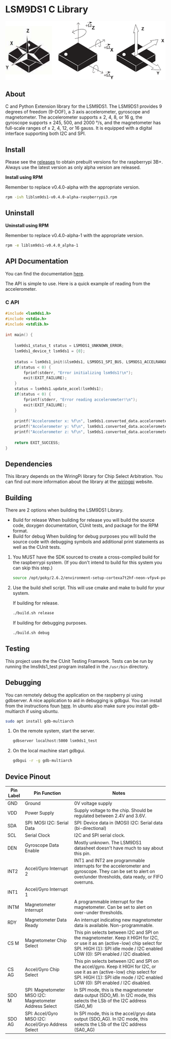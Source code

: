 # LSM9DS1 C Library

![lsm9ds1_axes.png](https://github.com/ChristopherJD/lsm9ds1/blob/master/docs/lsm9ds1_axes.png)

## About

C and Python Extension library for the LSM9DS1. The LSM9DS1 provides 9 degrees of freedom (9-DOF), a 3 axis accelerometer, gyroscope and magnetometer. The accelerometer supports ± 2, 4, 8, or 16 g, the gyroscope supports ± 245, 500, and 2000 °/s, and the magnetometer has full-scale ranges of ± 2, 4, 12, or 16 gauss. It is equipped with a digital interface supporting both I2C and SPI.

## Install

Please see the [releases](https://github.com/ChristopherJD/lsm9ds1/releases) to obtain prebuilt versions for
the raspberrypi 3B+. Always use the latest version as only alpha version are released.

**Install using RPM**

Remember to replace v0.4.0-alpha with the appropriate version.

```sh
rpm -ivh liblsm9ds1-v0.4.0-alpha-raspberrypi3.rpm
```

## Uninstall

**Uninstall using RPM**

Remember to replace v0.4.0-alpha-1 with the appropriate version.

```sh
rpm -e liblsm9ds1-v0.4.0_alpha-1
```

## API Documentation

You can find the documentation [here](https://christopherjd.github.io/lsm9ds1/html/index.html).

The API is simple to use. Here is a quick example of reading from the accelerometer.

### C API

```c
#include <lsm9ds1.h>
#include <stdio.h>
#include <stdlib.h>

int main() {

    lsm9ds1_status_t status = LSM9DS1_UNKNOWN_ERROR;
    lsm9ds1_device_t lsm9ds1 = {0};

    status = lsm9ds1_init(&lsm9ds1, LSM9DS1_SPI_BUS, LSM9DS1_ACCELRANGE_8G, LSM9DS1_MAGGAIN_8GAUSS, LSM9DS1_GYROSCALE_500DPS);
    if(status < 0) {
        fprinf(stderr, "Error initializing lsm9ds1!\n");
        exit(EXIT_FAILURE);
    }
    status = lsm9ds1.update_accel(lsm9ds1);
    if(status < 0) {
   		fprintf(stderr, "Error reading accelerometer!\n");
        exit(EXIT_FAILURE);
    }
    
    printf("Accelerometer x: %f\n", lsm9ds1.converted_data.accelerometer.x);
    printf("Accelerometer y: %f\n", lsm9ds1.converted_data.accelerometer.y);
    printf("Accelerometer z: %f\n", lsm9ds1.converted_data.accelerometer.z);
    
    return EXIT_SUCCESS;
}
```

## Dependencies

This library depends on the WiringPi library for Chip Select Arbitration. You can find out more information about the library at the [wiringpi](http://wiringpi.com/) website.

## Building

There are 2 options when building the LSM9DS1 Library.

* Build for release
    When building for release you will build the source code, doxygen documentation, CUnit tests, and package for the RPM format.
* Build for debug
    When building for debug purposes you will build the source code with debugging symbols and additional print statements as well as the CUnit tests.

1. You MUST have the SDK sourced to create a cross-compiled build for the raspberrypi system. (If you don't intend to build for this system you can skip this step.)

    ```bash
    source /opt/poky/2.6.2/environment-setup-cortexa7t2hf-neon-vfpv4-poky-linux-gnueabi
    ```

1. Use the build shell script. This will use cmake and make to build for your system. 

    If building for release.

    ```bash
    ./build.sh release
    ```

    If building for debugging purposes.

    ```bash
    ./build.sh debug
    ```
    
## Testing

This project uses the the CUnit Testing Framwork. Tests can be run by running the lms9ds1_test program installed in the `/usr/bin` directory.

## Debugging

You can remotely debug the application on the raspberry pi using gdbserver. A nice application to aid in debugging is gdbgui. You can install from the instructions foun [here](https://www.gdbgui.com/installation/). In ubuntu also make sure you install gdb-multiarch if using ubuntu.

```bash
sudo apt install gdb-multiarch
```

1. On the remote system, start the server.

    ```bash
    gdbserver localhost:5000 lsm9ds1_test
    ```

1. On the local machine start gdbgui.

    ```bash
    gdbgui -r -g gdb-multiarch
    ```

## Device Pinout

| Pin Label | Pin Function                                            | Notes                                                                                                                                                                                                        |
|-----------|---------------------------------------------------------|--------------------------------------------------------------------------------------------------------------------------------------------------------------------------------------------------------------|
| GND       | Ground                                                  | 0V voltage supply                                                                                                                                                                                            |
| VDD       | Power Supply                                            | Supply voltage to the chip. Should be regulated between 2.4V and 3.6V.                                                                                                                                       |
| SDA       | SPI: MOSI I2C: Serial Data                              | SPI: Device data in (MOSI) I2C: Serial data (bi-directional)                                                                                                                                                 |
| SCL       | Serial Clock                                            | I2C and SPI serial clock.                                                                                                                                                                                    |
| DEN       | Gyroscope Data Enable                                   | Mostly unknown. The LSM9DS1 datasheet doesn't have much to say about this pin.                                                                                                                               |
| INT2      | Accel/Gyro Interrupt 2                                  | INT1 and INT2 are programmable interrupts for the accelerometer and gyroscope. They can be set to alert on over/under thresholds, data ready, or FIFO overruns.                                              |
| INT1      | Accel/Gyro Interrupt 1                                  |                                                                                                                                                                                                              |
| INTM      | Magnetometer Interrupt                                  | A programmable interrupt for the magnetometer. Can be set to alert on over-under thresholds.                                                                                                                 |
| RDY       | Magnetometer Data Ready                                 | An interrupt indicating new magnetometer data is available. Non-programmable.                                                                                                                                |
| CS M      | Magnetometer Chip Select                                | This pin selects between I2C and SPI on the magnetometer. Keep it HIGH for I2C, or use it as an (active-low) chip select for SPI. HIGH (1): SPI idle mode / I2C enabled LOW (0): SPI enabled / I2C disabled. |
| CS AG     | Accel/Gyro Chip Select                                  | This pin selects between I2C and SPI on the accel/gyro. Keep it HIGH for I2C, or use it as an (active-low) chip select for SPI. HIGH (1): SPI idle mode / I2C enabled LOW (0): SPI enabled / I2C disabled.   |
| SDO M     | SPI: Magnetometer MISO I2C: Magnetometer Address Select | In SPI mode, this is the magnetometer data output (SDO_M). In I2C mode, this selects the LSb of the I2C address (SA0_M)                                                                                      |
| SDO AG    | SPI: Accel/Gyro MISO I2C: Accel/Gryo Address Select     | In SPI mode, this is the accel/gryo data output (SDO_AG). In I2C mode, this selects the LSb of the I2C address (SA0_AG)                                                                                      |

